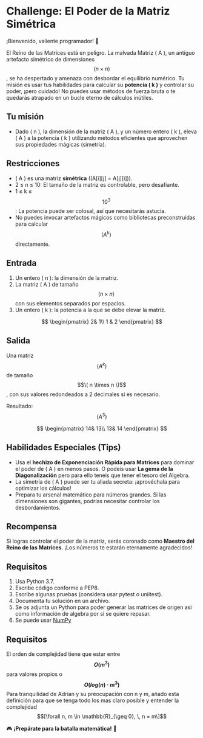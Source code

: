 # **Challenge: El Poder de la Matriz Simétrica**  

¡Bienvenido, valiente programador! 🌟  

El Reino de las Matrices está en peligro. La malvada Matriz \( A \), un antiguo artefacto simétrico de dimensiones $$( n \times n )$$, se ha despertado y amenaza con desbordar el equilibrio numérico. Tu misión es usar tus habilidades para calcular su **potencia \( k \)** y controlar su poder, ¡pero cuidado! No puedes usar métodos de fuerza bruta o te quedarás atrapado en un bucle eterno de cálculos inútiles.  

## **Tu misión**  
- Dado \( n \), la dimensión de la matriz \( A \), y un número entero \( k \), eleva \( A \) a la potencia \( k \) utilizando métodos eficientes que aprovechen sus propiedades mágicas (simetría).  

## **Restricciones**  
- \( A \) es una matriz **simétrica** (\(A[i][j] = A[j][i]\)).  
- 2 ≤ n ≤ 10: El tamaño de la matriz es controlable, pero desafiante.  
- 1 ≤ k ≤ $$10^3$$: La potencia puede ser colosal, así que necesitarás astucia.   
- No puedes invocar artefactos mágicos como bibliotecas preconstruidas para calcular $$(A^k)$$ directamente.  

## **Entrada**  
1. Un entero \( n \): la dimensión de la matriz.  
2. La matriz \( A \) de tamaño $$( n \times n )$$ con sus elementos separados por espacios.  
3. Un entero \( k \): la potencia a la que se debe elevar la matriz.

$$
\begin{pmatrix}
  2& 1\\
  1 & 2 
\end{pmatrix}
$$

## **Salida**  
Una matriz $$( A^k )$$ de tamaño $$\( n \times n \)$$, con sus valores redondeados a 2 decimales si es necesario.  

Resultado: $$(A^3)$$

$$
\begin{pmatrix}
  14& 13\\
  13& 14
\end{pmatrix}
$$

## **Habilidades Especiales (Tips)**  
- Usa el **hechizo de Exponenciación Rápida para Matrices** para dominar el poder de \( A \) en menos pasos. O podeis usar **La gema de la Diagonalización** pero para ello teneis que tener el tesoro del Algebra.
- La simetría de \( A \) puede ser tu aliada secreta: ¡aprovéchala para optimizar los cálculos!  
- Prepara tu arsenal matemático para números grandes. Si las dimensiones son gigantes, podrías necesitar controlar los desbordamientos.  

## **Recompensa**  
Si logras controlar el poder de la matriz, serás coronado como **Maestro del Reino de las Matrices**. ¡Los números te estarán eternamente agradecidos!  

## **Requisitos**
1. Usa Python 3.7.
2. Escribe código conforme a PEP8.
3. Escribe algunas pruebas (considera usar pytest o uniitest).
4. Documenta tu solución en un archivo.
5. Se os adjunta un Python para poder generar las matrices de origen asi como información de algebra por si se quiere repasar.
6. Se puede usar [NumPy](https://numpy.org)

## **Requisitos**
El orden de complejidad tiene que estar entre **$$O(m^3)$$** para valores propios o **$$O(log(n)⋅m^3)$$**
Para tranquilidad de Adrian y su preocupaciòn con n y m, añado esta definición para que se tenga todo los mas claro posible y entender la complejidad $$[\forall n, m \in \mathbb{R}_{\geq 0}, \, n = m\]$$

🎮 **¡Prepárate para la batalla matemática!** 🚀  


